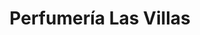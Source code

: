 ---
title: "Perfumería Las Villas"
url: /ciudad-guayana-puerto-ordaz/perfumeria-las-villas/
shop: perfumería
---